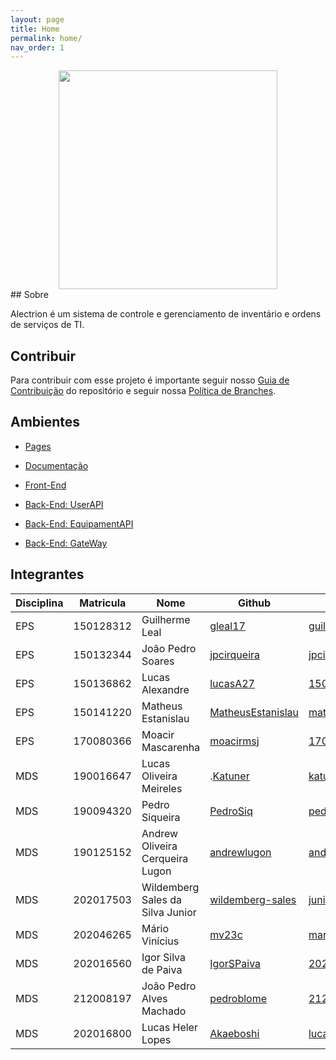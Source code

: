 ```yaml
---
layout: page
title: Home
permalink: home/
nav_order: 1
---
```


<div align="center">
    <img src="https://github.com/fga-eps-mds/2022-1-Sistema-de-Controle-de-Ordem-de-Servico-DOC/blob/gh-pages/docs/documentation/Documentos/Identidade%20Visual/S%C3%ADmbolo_Alectrion.png?raw=true)" height="350px" width="350px"></img>
</div>
## Sobre

Alectrion é um sistema de controle e gerenciamento de inventário e ordens de serviços de TI.

## Contribuir
Para contribuir com esse projeto é importante seguir nosso [Guia de Contribuição](docs\documentation\Documentos\guia-contribuicao.md) do repositório e seguir nossa [Política de Branches](docs\documentation\Documentos\politicas-branch.md).

## Ambientes


- [Pages](https://fga-eps-mds.github.io/2022-1-Sistema-de-Controle-de-Ordem-de-Servico-DOC/home/)


- [Documentação](https://github.com/fga-eps-mds/2022-1-Sistema-de-Controle-de-Ordem-de-Servico-DOC)

- [Front-End](https://github.com/fga-eps-mds/2022-1-SGPTI-FrontEnd)

- [Back-End: UserAPI](https://github.com/fga-eps-mds/2022-1-SGPTI-UserAPI)
  
- [Back-End: EquipamentAPI](https://github.com/fga-eps-mds/2022-1-SGPTI-EquipamentApi) 

- [Back-End: GateWay](https://github.com/fga-eps-mds/2022-1-SGPTI-Gateway) 



## Integrantes

| Disciplina | Matricula | Nome | Github | E-mail |
|------------|-----------|------|--------|--------|
|EPS|150128312|Guilherme Leal|[gleal17](https://github.com/gleal17)|guilhermelml@gmail.com|
|EPS|150132344|João Pedro Soares|[jpcirqueira](https://github.com/jpcirqueira)|jpcirqueira81@gmail.com|
|EPS|150136862|Lucas Alexandre|[lucasA27](https://github.com/lucasA27)|150136862@aluno.unb.br|
|EPS|150141220|Matheus Estanislau|[MatheusEstanislau](https://github.com/MatheusEstanislau)|matheus.estanislau@icloud.com|
|EPS|170080366|Moacir Mascarenha|[moacirmsj](https://github.com/moacirmsj)|170080366@aluno.unb.br|
|MDS|190016647|Lucas Oliveira Meireles|.[Katuner](https://github.com/Katuner)|katunerx@gmail.com|
|MDS|190094320|Pedro Siqueira|[PedroSiq](https://github.com/PedroSiq)|pedroaugustossiqueira@gmail.com|
|MDS|190125152|Andrew Oliveira Cerqueira Lugon|[andrewlugon](https://github.com/andrewlugon)|andrewlugon000@gmail.com|
|MDS|202017503|Wildemberg Sales da Silva Junior|[wildemberg-sales](https://github.com/wildemberg-sales)|junior_sales2010@hotmail.com|
|MDS|202046265|Mário Vinícius|[mv23c](https://github.com/mv23c)|mario.mvbc@gmail.com|
|MDS|202016560|Igor Silva de Paiva|[IgorSPaiva](https://github.com/IgorSPaiva)|202016560@aluno.unb.br|
|MDS|212008197|João Pedro Alves Machado|[pedroblome](https://github.com/pedroblome)|212008197@aluno.unb.br|
|MDS|202016800|Lucas Heler Lopes|[Akaeboshi](https://github.com/Akaeboshi) |lucasheler3@gmail.com| 

